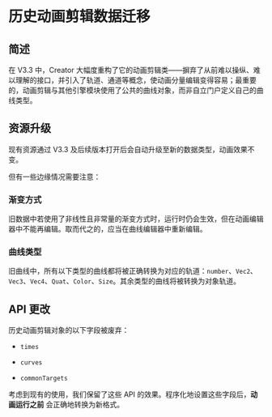 # 历史动画剪辑数据迁移

## 简述

在 V3.3 中，Creator 大幅度重构了它的动画剪辑类——摒弃了从前难以操纵、难以理解的接口，并引入了轨道、通道等概念，使动画分量编辑变得容易；最重要的，动画剪辑与其他引擎模块使用了公共的曲线对象，而非自立门户定义自己的曲线类型。

## 资源升级

现有资源通过 V3.3 及后续版本打开后会自动升级至新的数据类型，动画效果不变。

但有一些边缘情况需要注意：

### 渐变方式

旧数据中若使用了非线性且非常量的渐变方式时，运行时仍会生效，但在动画编辑器中不能再编辑。取而代之的，应当在曲线编辑器中重新编辑。

### 曲线类型

旧曲线中，所有以下类型的曲线都将被正确转换为对应的轨道：`number`、`Vec2`、`Vec3`、`Vec4`、`Quat`、`Color`、`Size`。其余类型的曲线将被转换为对象轨道。

## API 更改

历史动画剪辑对象的以下字段被废弃：

- `times`

- `curves`

- `commonTargets`

考虑到现有的使用，我们保留了这些 API 的效果。程序化地设置这些字段后，**动画运行之前** 会正确地转换为新格式。
